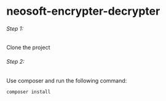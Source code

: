 # neosoft-encrypter-decrypter

###### Step 1:
Clone the project

###### Step 2:

Use composer and run the following command:
```
composer install
```
